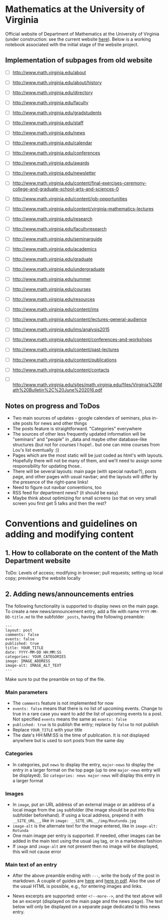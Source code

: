 # Mathematics at the University of Virginia

Official website of Department of Mathematics at the University of Virginia (under construction: see the current website [here](http://www.math.virginia.edu/)). Below is a working notebook associated with the initial stage of the website project.

## Implementation of subpages from old website

- [ ] http://www.math.virginia.edu/about
- [ ] http://www.math.virginia.edu/about/history
- [ ] http://www.math.virginia.edu/directory
- [ ] http://www.math.virginia.edu/faculty
- [ ] http://www.math.virginia.edu/gradstudents
- [ ] http://www.math.virginia.edu/staff
- [ ] http://www.math.virginia.edu/news
- [ ] http://www.math.virginia.edu/calendar
- [ ] http://www.math.virginia.edu/conferences
- [ ] http://www.math.virginia.edu/awards
- [ ] http://www.math.virginia.edu/newsletter
- [ ] http://www.math.virginia.edu/content/final-exercises-ceremony-college-and-graduate-school-arts-and-sciences-0
- [ ] http://www.math.virginia.edu/content/job-opportunities
- [ ] http://www.math.virginia.edu/content/virginia-mathematics-lectures
- [ ] http://www.math.virginia.edu/research
- [ ] http://www.math.virginia.edu/facultyresearch
- [ ] http://www.math.virginia.edu/seminarguide
- [ ] http://www.math.virginia.edu/academics
- [ ] http://www.math.virginia.edu/graduate
- [ ] http://www.math.virginia.edu/undergraduate
- [ ] http://www.math.virginia.edu/summer
- [ ] http://www.math.virginia.edu/courses
- [ ] http://www.math.virginia.edu/resources
- [ ] http://www.math.virginia.edu/content/ims
- [ ] http://www.math.virginia.edu/content/lectures-general-audience
- [ ] http://www.math.virginia.edu/ims/analysis2015
- [ ] http://www.math.virginia.edu/content/conferences-and-workshops
- [ ] http://www.math.virginia.edu/content/past-lectures
- [ ] http://www.math.virginia.edu/content/publications
- [ ] http://www.math.virginia.edu/content/contacts
- [ ] http://www.math.virginia.edu/sites/math.virginia.edu/files/Virginia%20Math%20Bulletin%2C%20June%202016.pdf


## Notes on progress and ToDos

- Two main sources of updates - google calendars of seminars, plus in-site posts for news and other things
- The posts feature is straightforward. "Categories" everywhere
- The sources of other less frequently updated information will be "seminars" and "people" in \_data and maybe other database-like structures (but not for courses I hope!.. but one can mine courses from Lou's list eventually :))
- Pages which are the most static will be just coded as html's with layouts. Hopefully there will not be many of them, and we'll need to assign some responsibility for updating those..
- There will be several layouts: main page (with special navbar?), posts page, and other pages with usual navbar; and the layouts will differ by the presence of the right-pane links!
- Need to figure out navbar conventions, too
- RSS feed for department news? (it should be easy)
- Maybe think about optimizing for small screens (so that on very small screen you first get 5 talks and then the rest?

# Conventions and guidelines on adding and modifying content

## 1. How to collaborate on the content of the Math Department website

ToDo: Levels of access; modifying in browser; pull requests; setting up local copy; previewing the website locally

## 2. Adding news/announcements entries

The following functionality is supported to display news on the main page.
To create a new news/announcement entry,
add a file with name `YYYY-MM-DD-title.md`
to the subfolder `_posts`, having the following preamble:

	---
	layout: post
	comments: false
	events: false
	published: true
	title: YOUR_TITLE
	date: YYYY-MM-DD HH:MM:SS
	categories: YOUR_CATEGORIES
	image: IMAGE_ADDRESS
	image-alt: IMAGE_ALT_TEXT
	---

Make sure to put the preamble on top of the file.

### Main parameters

- The `comments` feature is not implemented for now
-	`events: false` means that there is no list of upcoming events. Change to true in a rare case you want to add the list of upcoming events to a post. Not specified `events` means the same as `events: false`
- `published: true` is to publish the entry; replace by `false` to not publish
- Replace `YOUR_TITLE` with your title
- The date's HH:MM:SS is the time of publication. It is not displayed anywhere but is used to sort posts from the same day

### Categories

- In categories, put `news` to display the entry, `major-news` to display the entry in a larger format on the top page (up to one `major-news` entry will be displayed). So `categories: news major-news` will display this entry in a larger format

### Images

- In `image`, put an URL address of an external image or an address of a local image from the `img` subfolder (the image should be put into this subfolder beforehand). If using a local address, prepend it with `__SITE_URL__`, like in `image: __SITE_URL__/img/Routunda.jpg`
- `image-alt` is the alternate text for the image entered, like in `image-alt: Rotunda`
- One main image per entry is supported. If needed, other images can be added in the main text using the usual `img` tag, or in a markdown fashion
- If `image` and `image-alt` are not present then no image will be displayed, this will not cause error

### Main text of an entry

- After the above preamble ending with `---`,
write the body of the post in markdown.
A couple of guides
are [here](https://github.com/adam-p/markdown-here/wiki/Markdown-Cheatsheet)
and [here in pdf](https://guides.github.com/pdfs/markdown-cheatsheet-online.pdf).
Also the use of the usual HTML is possible, e.g., for entering images and
links.

- News excerpts are supported: enter `<!--more-->`,
and the text above will be an excerpt
(displayed on the main page and the news page).
The text below will only be displayed on a separate page
dedicated to this news entry.
